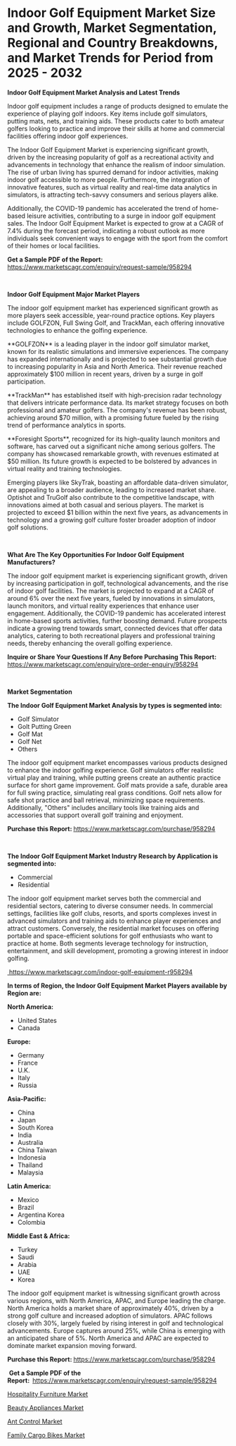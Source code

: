 <p><h1>Indoor Golf Equipment Market Size and Growth, Market Segmentation, Regional and Country Breakdowns, and Market Trends for Period from 2025 -  2032</h1></p><p><strong>Indoor Golf Equipment Market Analysis and Latest Trends</strong></p>
<p><p>Indoor golf equipment includes a range of products designed to emulate the experience of playing golf indoors. Key items include golf simulators, putting mats, nets, and training aids. These products cater to both amateur golfers looking to practice and improve their skills at home and commercial facilities offering indoor golf experiences.</p><p>The Indoor Golf Equipment Market is experiencing significant growth, driven by the increasing popularity of golf as a recreational activity and advancements in technology that enhance the realism of indoor simulation. The rise of urban living has spurred demand for indoor activities, making indoor golf accessible to more people. Furthermore, the integration of innovative features, such as virtual reality and real-time data analytics in simulators, is attracting tech-savvy consumers and serious players alike.</p><p>Additionally, the COVID-19 pandemic has accelerated the trend of home-based leisure activities, contributing to a surge in indoor golf equipment sales. The Indoor Golf Equipment Market is expected to grow at a CAGR of 7.4% during the forecast period, indicating a robust outlook as more individuals seek convenient ways to engage with the sport from the comfort of their homes or local facilities.</p></p>
<p><strong>Get a Sample PDF of the Report:&nbsp;</strong> <a href="https://www.marketscagr.com/enquiry/request-sample/958294?utm_campaign=1869&utm_medium=2&utm_source=Github&utm_content=ia&utm_term=05042025&utm_id=indoor-golf-equipment">https://www.marketscagr.com/enquiry/request-sample/958294</a></p>
<p>&nbsp;</p>
<p><strong>Indoor Golf Equipment Major Market Players</strong></p>
<p><p>The indoor golf equipment market has experienced significant growth as more players seek accessible, year-round practice options. Key players include GOLFZON, Full Swing Golf, and TrackMan, each offering innovative technologies to enhance the golfing experience.</p><p>**GOLFZON** is a leading player in the indoor golf simulator market, known for its realistic simulations and immersive experiences. The company has expanded internationally and is projected to see substantial growth due to increasing popularity in Asia and North America. Their revenue reached approximately $100 million in recent years, driven by a surge in golf participation.</p><p>**TrackMan** has established itself with high-precision radar technology that delivers intricate performance data. Its market strategy focuses on both professional and amateur golfers. The company's revenue has been robust, achieving around $70 million, with a promising future fueled by the rising trend of performance analytics in sports.</p><p>**Foresight Sports**, recognized for its high-quality launch monitors and software, has carved out a significant niche among serious golfers. The company has showcased remarkable growth, with revenues estimated at $50 million. Its future growth is expected to be bolstered by advances in virtual reality and training technologies.</p><p>Emerging players like SkyTrak, boasting an affordable data-driven simulator, are appealing to a broader audience, leading to increased market share. Optishot and TruGolf also contribute to the competitive landscape, with innovations aimed at both casual and serious players. The market is projected to exceed $1 billion within the next five years, as advancements in technology and a growing golf culture foster broader adoption of indoor golf solutions.</p></p>
<p>&nbsp;</p>
<p><strong>What Are The Key Opportunities For Indoor Golf Equipment Manufacturers?</strong></p>
<p><p>The indoor golf equipment market is experiencing significant growth, driven by increasing participation in golf, technological advancements, and the rise of indoor golf facilities. The market is projected to expand at a CAGR of around 6% over the next five years, fueled by innovations in simulators, launch monitors, and virtual reality experiences that enhance user engagement. Additionally, the COVID-19 pandemic has accelerated interest in home-based sports activities, further boosting demand. Future prospects indicate a growing trend towards smart, connected devices that offer data analytics, catering to both recreational players and professional training needs, thereby enhancing the overall golfing experience.</p></p>
<p><strong>Inquire or Share Your Questions If Any Before Purchasing This Report:</strong> <a href="https://www.marketscagr.com/enquiry/pre-order-enquiry/958294?utm_campaign=1869&utm_medium=2&utm_source=Github&utm_content=ia&utm_term=05042025&utm_id=indoor-golf-equipment">https://www.marketscagr.com/enquiry/pre-order-enquiry/958294</a></p>
<p>&nbsp;</p>
<p><strong>Market Segmentation</strong></p>
<p><strong>The Indoor Golf Equipment Market Analysis by types is segmented into:</strong></p>
<p><ul><li>Golf Simulator</li><li>Golt Putting Green</li><li>Golf Mat</li><li>Golf Net</li><li>Others</li></ul></p>
<p><p>The indoor golf equipment market encompasses various products designed to enhance the indoor golfing experience. Golf simulators offer realistic virtual play and training, while putting greens create an authentic practice surface for short game improvement. Golf mats provide a safe, durable area for full swing practice, simulating real grass conditions. Golf nets allow for safe shot practice and ball retrieval, minimizing space requirements. Additionally, "Others" includes ancillary tools like training aids and accessories that support overall golf training and enjoyment.</p></p>
<p><strong>Purchase this Report:&nbsp;</strong><a href="https://www.marketscagr.com/purchase/958294?utm_campaign=1869&utm_medium=2&utm_source=Github&utm_content=ia&utm_term=05042025&utm_id=indoor-golf-equipment">https://www.marketscagr.com/purchase/958294</a></p>
<p>&nbsp;</p>
<p><strong>The Indoor Golf Equipment Market Industry Research by Application is segmented into:</strong></p>
<p><ul><li>Commercial</li><li>Residential</li></ul></p>
<p><p>The indoor golf equipment market serves both the commercial and residential sectors, catering to diverse consumer needs. In commercial settings, facilities like golf clubs, resorts, and sports complexes invest in advanced simulators and training aids to enhance player experiences and attract customers. Conversely, the residential market focuses on offering portable and space-efficient solutions for golf enthusiasts who want to practice at home. Both segments leverage technology for instruction, entertainment, and skill development, promoting a growing interest in indoor golfing.</p></p>
<p><a href="https://www.marketscagr.com/indoor-golf-equipment-r958294?utm_campaign=1869&utm_medium=2&utm_source=Github&utm_content=ia&utm_term=05042025&utm_id=indoor-golf-equipment">&nbsp;https://www.marketscagr.com/indoor-golf-equipment-r958294</a></p>
<p><strong>In terms of Region, the Indoor Golf Equipment Market Players available by Region are:</strong></p>
<p>
    <p> <strong> North America: </strong>
        <ul>
            <li>United States</li>
            <li>Canada</li>
        </ul>
        </p> 
    <p> <strong> Europe: </strong>
        <ul>
            <li>Germany</li>
            <li>France</li>
            <li>U.K.</li>
            <li>Italy</li>
            <li>Russia</li>
        </ul>
        </p> 
    <p> <strong> Asia-Pacific: </strong>
        <ul>
            <li>China</li>
            <li>Japan</li>
            <li>South Korea</li>
            <li>India</li>
            <li>Australia</li>
            <li>China Taiwan</li>
            <li>Indonesia</li>
            <li>Thailand</li>
            <li>Malaysia</li>
        </ul>
        </p> 
    <p> <strong> Latin America: </strong>
        <ul>
            <li>Mexico</li>
            <li>Brazil</li>
            <li>Argentina Korea</li>
            <li>Colombia</li>
        </ul>
        </p> 
    <p> <strong> Middle East & Africa: </strong>
        <ul>
            <li>Turkey</li>
            <li>Saudi</li>
            <li>Arabia</li>
            <li>UAE</li>
            <li>Korea</li>
        </ul>
    </p>
    </p>
<p><p>The indoor golf equipment market is witnessing significant growth across various regions, with North America, APAC, and Europe leading the charge. North America holds a market share of approximately 40%, driven by a strong golf culture and increased adoption of simulators. APAC follows closely with 30%, largely fueled by rising interest in golf and technological advancements. Europe captures around 25%, while China is emerging with an anticipated share of 5%. North America and APAC are expected to dominate market expansion moving forward.</p></p>
<p><strong>Purchase this Report: </strong><a href="https://www.marketscagr.com/purchase/958294?utm_campaign=1869&utm_medium=2&utm_source=Github&utm_content=ia&utm_term=05042025&utm_id=indoor-golf-equipment">https://www.marketscagr.com/purchase/958294</a></p>
<p>&nbsp;<strong>Get a Sample PDF of the Report:&nbsp;&nbsp;</strong><a href="https://www.marketscagr.com/enquiry/request-sample/958294?utm_campaign=1869&utm_medium=2&utm_source=Github&utm_content=ia&utm_term=05042025&utm_id=indoor-golf-equipment">https://www.marketscagr.com/enquiry/request-sample/958294</a></p>
<p><strong></strong></p>
<p><p><a href="https://github.com/CliffMedina6/Market-Research-Report-List-7/blob/main/hospitality-furniture-market.md?utm_campaign=1869&utm_medium=2&utm_source=Github&utm_content=ia&utm_term=05042025&utm_id=indoor-golf-equipment">Hospitality Furniture Market</a></p><p><a href="https://github.com/bhatttutty2p/Market-Research-Report-List-1/blob/main/beauty-appliances-market.md?utm_campaign=1869&utm_medium=2&utm_source=Github&utm_content=ia&utm_term=05042025&utm_id=indoor-golf-equipment">Beauty Appliances Market</a></p><p><a href="https://github.com/provorikovar/Market-Research-Report-List-7/blob/main/ant-control-market.md?utm_campaign=1869&utm_medium=2&utm_source=Github&utm_content=ia&utm_term=05042025&utm_id=indoor-golf-equipment">Ant Control Market</a></p><p><a href="https://github.com/ekerswenzlb0/Market-Research-Report-List-1/blob/main/family-cargo-bikes-market.md?utm_campaign=1869&utm_medium=2&utm_source=Github&utm_content=ia&utm_term=05042025&utm_id=indoor-golf-equipment">Family Cargo Bikes Market</a></p></p>